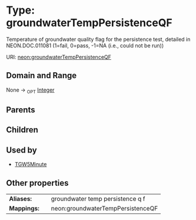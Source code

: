 
# Type: groundwaterTempPersistenceQF


Temperature of groundwater quality flag for the persistence test, detailed in NEON.DOC.011081 (1=fail, 0=pass, -1=NA (i.e., could not be run))

URI: [neon:groundwaterTempPersistenceQF](https://data.neonscience.org/groundwaterTempPersistenceQF)


## Domain and Range

None ->  <sub>OPT</sub> [Integer](types/Integer.md)

## Parents


## Children


## Used by

 * [TGW5Minute](TGW5Minute.md)

## Other properties

|  |  |  |
| --- | --- | --- |
| **Aliases:** | | groundwater temp persistence q f |
| **Mappings:** | | neon:groundwaterTempPersistenceQF |

